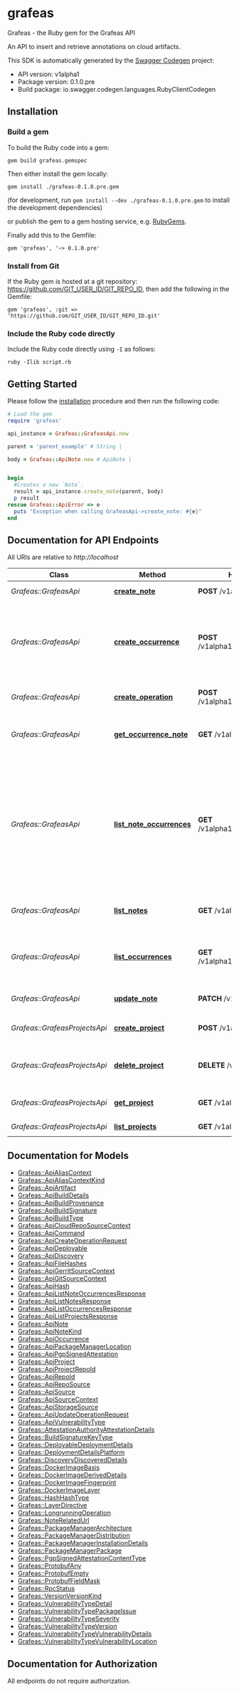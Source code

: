 # grafeas

Grafeas - the Ruby gem for the Grafeas API

An API to insert and retrieve annotations on cloud artifacts.

This SDK is automatically generated by the [Swagger Codegen](https://github.com/swagger-api/swagger-codegen) project:

- API version: v1alpha1
- Package version: 0.1.0.pre
- Build package: io.swagger.codegen.languages.RubyClientCodegen

## Installation

### Build a gem

To build the Ruby code into a gem:

```shell
gem build grafeas.gemspec
```

Then either install the gem locally:

```shell
gem install ./grafeas-0.1.0.pre.gem
```
(for development, run `gem install --dev ./grafeas-0.1.0.pre.gem` to install the development dependencies)

or publish the gem to a gem hosting service, e.g. [RubyGems](https://rubygems.org/).

Finally add this to the Gemfile:

    gem 'grafeas', '~> 0.1.0.pre'

### Install from Git

If the Ruby gem is hosted at a git repository: https://github.com/GIT_USER_ID/GIT_REPO_ID, then add the following in the Gemfile:

    gem 'grafeas', :git => 'https://github.com/GIT_USER_ID/GIT_REPO_ID.git'

### Include the Ruby code directly

Include the Ruby code directly using `-I` as follows:

```shell
ruby -Ilib script.rb
```

## Getting Started

Please follow the [installation](#installation) procedure and then run the following code:
```ruby
# Load the gem
require 'grafeas'

api_instance = Grafeas::GrafeasApi.new

parent = 'parent_example' # String | 

body = Grafeas::ApiNote.new # ApiNote | 


begin
  #Creates a new `Note`.
  result = api_instance.create_note(parent, body)
  p result
rescue Grafeas::ApiError => e
  puts "Exception when calling GrafeasApi->create_note: #{e}"
end

```

## Documentation for API Endpoints

All URIs are relative to *http://localhost*

Class | Method | HTTP request | Description
------------ | ------------- | ------------- | -------------
*Grafeas::GrafeasApi* | [**create_note**](docs/GrafeasApi.md#create_note) | **POST** /v1alpha1/{parent}/notes | Creates a new `Note`.
*Grafeas::GrafeasApi* | [**create_occurrence**](docs/GrafeasApi.md#create_occurrence) | **POST** /v1alpha1/{parent}/occurrences | Creates a new `Occurrence`. Use this method to create `Occurrences` for a resource.
*Grafeas::GrafeasApi* | [**create_operation**](docs/GrafeasApi.md#create_operation) | **POST** /v1alpha1/{parent}/operations | Creates a new `Operation`.
*Grafeas::GrafeasApi* | [**get_occurrence_note**](docs/GrafeasApi.md#get_occurrence_note) | **GET** /v1alpha1/{name}/notes | Gets the `Note` attached to the given `Occurrence`.
*Grafeas::GrafeasApi* | [**list_note_occurrences**](docs/GrafeasApi.md#list_note_occurrences) | **GET** /v1alpha1/{name}/occurrences | Lists `Occurrences` referencing the specified `Note`. Use this method to get all occurrences referencing your `Note` across all your customer projects.
*Grafeas::GrafeasApi* | [**list_notes**](docs/GrafeasApi.md#list_notes) | **GET** /v1alpha1/{parent}/notes | Lists all `Notes` for a given project.
*Grafeas::GrafeasApi* | [**list_occurrences**](docs/GrafeasApi.md#list_occurrences) | **GET** /v1alpha1/{parent}/occurrences | Lists active `Occurrences` for a given project matching the filters.
*Grafeas::GrafeasApi* | [**update_note**](docs/GrafeasApi.md#update_note) | **PATCH** /v1alpha1/{name} | Updates an existing `Note`.
*Grafeas::GrafeasProjectsApi* | [**create_project**](docs/GrafeasProjectsApi.md#create_project) | **POST** /v1alpha1/projects | Creates a new `Project`.
*Grafeas::GrafeasProjectsApi* | [**delete_project**](docs/GrafeasProjectsApi.md#delete_project) | **DELETE** /v1alpha1/{name} | Deletes the given `Project` from the system.
*Grafeas::GrafeasProjectsApi* | [**get_project**](docs/GrafeasProjectsApi.md#get_project) | **GET** /v1alpha1/{name} | Returns the requested `Project`.
*Grafeas::GrafeasProjectsApi* | [**list_projects**](docs/GrafeasProjectsApi.md#list_projects) | **GET** /v1alpha1/projects | Lists `Projects`


## Documentation for Models

 - [Grafeas::ApiAliasContext](docs/ApiAliasContext.md)
 - [Grafeas::ApiAliasContextKind](docs/ApiAliasContextKind.md)
 - [Grafeas::ApiArtifact](docs/ApiArtifact.md)
 - [Grafeas::ApiBuildDetails](docs/ApiBuildDetails.md)
 - [Grafeas::ApiBuildProvenance](docs/ApiBuildProvenance.md)
 - [Grafeas::ApiBuildSignature](docs/ApiBuildSignature.md)
 - [Grafeas::ApiBuildType](docs/ApiBuildType.md)
 - [Grafeas::ApiCloudRepoSourceContext](docs/ApiCloudRepoSourceContext.md)
 - [Grafeas::ApiCommand](docs/ApiCommand.md)
 - [Grafeas::ApiCreateOperationRequest](docs/ApiCreateOperationRequest.md)
 - [Grafeas::ApiDeployable](docs/ApiDeployable.md)
 - [Grafeas::ApiDiscovery](docs/ApiDiscovery.md)
 - [Grafeas::ApiFileHashes](docs/ApiFileHashes.md)
 - [Grafeas::ApiGerritSourceContext](docs/ApiGerritSourceContext.md)
 - [Grafeas::ApiGitSourceContext](docs/ApiGitSourceContext.md)
 - [Grafeas::ApiHash](docs/ApiHash.md)
 - [Grafeas::ApiListNoteOccurrencesResponse](docs/ApiListNoteOccurrencesResponse.md)
 - [Grafeas::ApiListNotesResponse](docs/ApiListNotesResponse.md)
 - [Grafeas::ApiListOccurrencesResponse](docs/ApiListOccurrencesResponse.md)
 - [Grafeas::ApiListProjectsResponse](docs/ApiListProjectsResponse.md)
 - [Grafeas::ApiNote](docs/ApiNote.md)
 - [Grafeas::ApiNoteKind](docs/ApiNoteKind.md)
 - [Grafeas::ApiOccurrence](docs/ApiOccurrence.md)
 - [Grafeas::ApiPackageManagerLocation](docs/ApiPackageManagerLocation.md)
 - [Grafeas::ApiPgpSignedAttestation](docs/ApiPgpSignedAttestation.md)
 - [Grafeas::ApiProject](docs/ApiProject.md)
 - [Grafeas::ApiProjectRepoId](docs/ApiProjectRepoId.md)
 - [Grafeas::ApiRepoId](docs/ApiRepoId.md)
 - [Grafeas::ApiRepoSource](docs/ApiRepoSource.md)
 - [Grafeas::ApiSource](docs/ApiSource.md)
 - [Grafeas::ApiSourceContext](docs/ApiSourceContext.md)
 - [Grafeas::ApiStorageSource](docs/ApiStorageSource.md)
 - [Grafeas::ApiUpdateOperationRequest](docs/ApiUpdateOperationRequest.md)
 - [Grafeas::ApiVulnerabilityType](docs/ApiVulnerabilityType.md)
 - [Grafeas::AttestationAuthorityAttestationDetails](docs/AttestationAuthorityAttestationDetails.md)
 - [Grafeas::BuildSignatureKeyType](docs/BuildSignatureKeyType.md)
 - [Grafeas::DeployableDeploymentDetails](docs/DeployableDeploymentDetails.md)
 - [Grafeas::DeploymentDetailsPlatform](docs/DeploymentDetailsPlatform.md)
 - [Grafeas::DiscoveryDiscoveredDetails](docs/DiscoveryDiscoveredDetails.md)
 - [Grafeas::DockerImageBasis](docs/DockerImageBasis.md)
 - [Grafeas::DockerImageDerivedDetails](docs/DockerImageDerivedDetails.md)
 - [Grafeas::DockerImageFingerprint](docs/DockerImageFingerprint.md)
 - [Grafeas::DockerImageLayer](docs/DockerImageLayer.md)
 - [Grafeas::HashHashType](docs/HashHashType.md)
 - [Grafeas::LayerDirective](docs/LayerDirective.md)
 - [Grafeas::LongrunningOperation](docs/LongrunningOperation.md)
 - [Grafeas::NoteRelatedUrl](docs/NoteRelatedUrl.md)
 - [Grafeas::PackageManagerArchitecture](docs/PackageManagerArchitecture.md)
 - [Grafeas::PackageManagerDistribution](docs/PackageManagerDistribution.md)
 - [Grafeas::PackageManagerInstallationDetails](docs/PackageManagerInstallationDetails.md)
 - [Grafeas::PackageManagerPackage](docs/PackageManagerPackage.md)
 - [Grafeas::PgpSignedAttestationContentType](docs/PgpSignedAttestationContentType.md)
 - [Grafeas::ProtobufAny](docs/ProtobufAny.md)
 - [Grafeas::ProtobufEmpty](docs/ProtobufEmpty.md)
 - [Grafeas::ProtobufFieldMask](docs/ProtobufFieldMask.md)
 - [Grafeas::RpcStatus](docs/RpcStatus.md)
 - [Grafeas::VersionVersionKind](docs/VersionVersionKind.md)
 - [Grafeas::VulnerabilityTypeDetail](docs/VulnerabilityTypeDetail.md)
 - [Grafeas::VulnerabilityTypePackageIssue](docs/VulnerabilityTypePackageIssue.md)
 - [Grafeas::VulnerabilityTypeSeverity](docs/VulnerabilityTypeSeverity.md)
 - [Grafeas::VulnerabilityTypeVersion](docs/VulnerabilityTypeVersion.md)
 - [Grafeas::VulnerabilityTypeVulnerabilityDetails](docs/VulnerabilityTypeVulnerabilityDetails.md)
 - [Grafeas::VulnerabilityTypeVulnerabilityLocation](docs/VulnerabilityTypeVulnerabilityLocation.md)


## Documentation for Authorization

 All endpoints do not require authorization.

